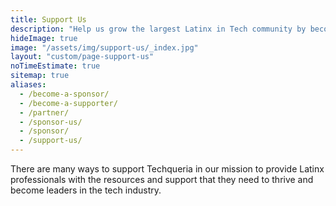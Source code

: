 ```yaml
---
title: Support Us
description: "Help us grow the largest Latinx in Tech community by becoming a partner, sponsor, speaker or volunteer. 💙"
hideImage: true
image: "/assets/img/support-us/_index.jpg"
layout: "custom/page-support-us"
noTimeEstimate: true
sitemap: true
aliases:
  - /become-a-sponsor/
  - /become-a-supporter/
  - /partner/
  - /sponsor-us/
  - /sponsor/
  - /support-us/
---
```


There are many ways to support Techqueria in our mission to provide Latinx professionals with the resources and support that they need to thrive and become leaders in the tech industry.